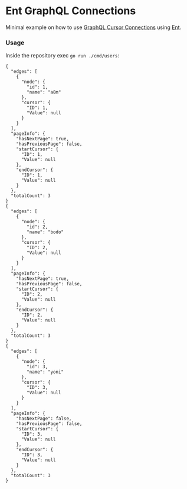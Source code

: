# Ent GraphQL Connections

Minimal example on how to use [GraphQL Cursor Connections][1] using [Ent][2].

### Usage

Inside the repository exec `go run ./cmd/users`:

```shell
{
  "edges": [
    {
      "node": {
        "id": 1,
        "name": "a8m"
      },
      "cursor": {
        "ID": 1,
        "Value": null
      }
    }
  ],
  "pageInfo": {
    "hasNextPage": true,
    "hasPreviousPage": false,
    "startCursor": {
      "ID": 1,
      "Value": null
    },
    "endCursor": {
      "ID": 1,
      "Value": null
    }
  },
  "totalCount": 3
}
{
  "edges": [
    {
      "node": {
        "id": 2,
        "name": "bodo"
      },
      "cursor": {
        "ID": 2,
        "Value": null
      }
    }
  ],
  "pageInfo": {
    "hasNextPage": true,
    "hasPreviousPage": false,
    "startCursor": {
      "ID": 2,
      "Value": null
    },
    "endCursor": {
      "ID": 2,
      "Value": null
    }
  },
  "totalCount": 3
}
{
  "edges": [
    {
      "node": {
        "id": 3,
        "name": "yoni"
      },
      "cursor": {
        "ID": 3,
        "Value": null
      }
    }
  ],
  "pageInfo": {
    "hasNextPage": false,
    "hasPreviousPage": false,
    "startCursor": {
      "ID": 3,
      "Value": null
    },
    "endCursor": {
      "ID": 3,
      "Value": null
    }
  },
  "totalCount": 3
}
```

[1]: https://relay.dev/graphql/connections.htm
[2]: https://entgo.io/docs/tutorial-todo-gql-paginate
